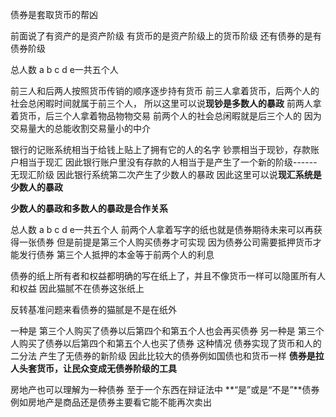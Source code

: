 债券是套取货币的帮凶

前面说了有资产的是资产阶级
有货币的是资产阶级上的货币阶级
还有债券的是有债券阶级


总人数 a b c d e一共五个人

前三人和后两人按照货币传销的顺序逐步持有货币
前三人拿着货币，后两个人的社会总闲暇时间就属于前三个人，
所以这里可以说**现钞是多数人的暴政**
前两人拿着货币，后三个人拿着物品物物交易
前两个人的社会总闲暇就是后三个人的
因为交易量大的总能收割交易量小的中介


银行的记账系统相当于给钱上贴上了拥有它的人的名字
钞票相当于现钞，存款账户相当于现汇
因此银行账户里没有存款的人相当于是产生了一个新的阶级------无现汇阶级
因此银行系统第二次产生了少数人的暴政
因此这里可以说**现汇系统是少数人的暴政**

**少数人的暴政和多数人的暴政是合作关系**



总人数 a b c d e一共五个人
前两个人拿着写字的纸也就是债券期待未来可以再获得一张债券
但是前提是第三个人购买债券才可实现
因为债券公司需要抵押货币才能发行债券
第三个人抵押的本金等于前两个人的利息

债券的纸上所有者和权益都明确的写在纸上了，并且不像货币一样可以隐匿所有人和权益
因此猫腻不在债券这张纸上

反转基准问题来看债券的猫腻是不是在纸外

一种是
第三个人购买了债券以后第四个和第五个人也会再买债券
另一种是
第三个人购买了债券以后第四个和第五个人也买了债券
这种情况
债券实现了货币和人的二分法
产生了无债券的新阶级
因此比较大的债券例如国债也和货币一样
**债券是拉人头套货币，让民众变成无债券阶级的工具**


房地产也可以理解为一种债券
至于一个东西在辩证法中
**“是”或是“不是”**债券
例如房地产是商品还是债券主要看它能不能再次卖出

